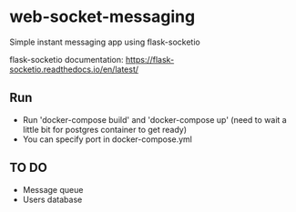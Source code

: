 # web-socket-messaging
Simple instant messaging app using flask-socketio

flask-socketio documentation: https://flask-socketio.readthedocs.io/en/latest/

Run
---
- Run 'docker-compose build' and 'docker-compose up' (need to wait a little bit for postgres container to get ready)
- You can specify port in docker-compose.yml


TO DO
-----
- Message queue
- Users database
